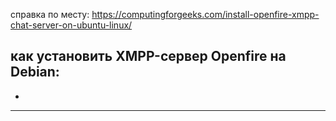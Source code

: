 

справка по месту: https://computingforgeeks.com/install-openfire-xmpp-chat-server-on-ubuntu-linux/

## как установить XMPP-сервер Openfire на Debian:
* 

-----------------
